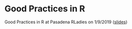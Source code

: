 # Good Practices in R
Good Practices in R at Pasadena RLadies on 1/9/2019 ([slides](https://htmlpreview.github.io/?https://github.com/zhiiiyang/GoodPractices/blob/master/GoodPractices.html))

